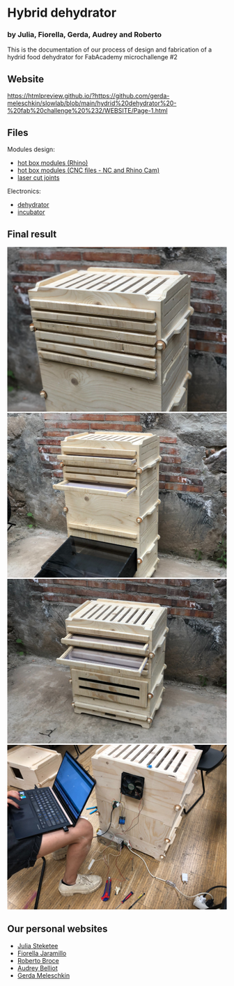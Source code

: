 

# Hybrid dehydrator
### by Julia, Fiorella, Gerda, Audrey and Roberto


This is the documentation of our process of design and fabrication of a hydrid food dehydrator for FabAcademy microchallenge #2

## Website
https://htmlpreview.github.io/?https://github.com/gerda-meleschkin/slowlab/blob/main/hydrid%20dehydrator%20-%20fab%20challenge%20%232/WEBSITE/Page-1.html


## Files

Modules design:
- <a href="\DESIGN FILES\Rhino">hot box modules (Rhino)</a>
- <a href="\DESIGN FILES\CNC">hot box modules (CNC files - NC and Rhino Cam)</a>
- <a href="\DESIGN FILES\Lasercut Joints">laser cut joints</a>



Electronics:
- <a href="ELECTRONICS\fabchallenge2_dryer">dehydrator</a>
- <a href="ELECTRONICS\fabchallenge2_incubator">incubator</a>





## Final result

<img src="IMAGES/final1.JPG" />
<img src="IMAGES/final2.JPG" />
<img src="IMAGES/final3.JPG" />
<img src="IMAGES/final4.JPG" />


## Our personal websites
- <a href="https://julia-steketee.webflow.io/fabacademy">Julia Steketee</a>
- <a href="https://fiorella-jaramillo.github.io/fmjg/">Fiorella Jaramillo</a>
- <a href="https://roberto-broce.github.io/MDEF-website/fabacademy.html#portfolio">Roberto Broce</a>
- <a href="https://audrey-belliot.github.io/mdef/fabacademy.html">Audrey Belliot</a>
- <a href="https://gerda-meleschkin.github.io/newwebsite/fabacademy/fabacademy.html">Gerda Meleschkin</a>
